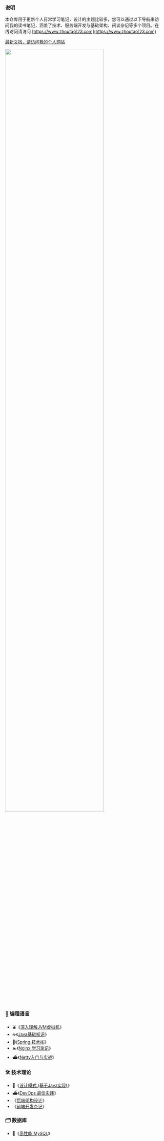 ### 说明

本仓库用于更新个人日常学习笔记，设计的主题比较多，您可以通过以下导航来访问我的读书笔记，涵盖了技术、服务端开发与基础架构、闲谈杂记等多个项目。在线访问请访问 [https://www.zhoutao123.com](https://www.zhoutao123.com) 

 [最新文档，请访问我的个人网站](https://www.zhoutao123.com)

 <img src="https://pic.zhoutao123.com/github.png" style="width:80%">

### 📖 编程语言
+ ⛲️《[深入理解JVM虚拟机](https://www.zhoutao123.com/page/book/1)》
+ ☕️《[Java基础知识](https://www.zhoutao123.com/page/book/3)》
+ 🌲《[Spring 技术栈](https://www.zhoutao123.com/page/book/10)》
+ 🏊《[Nginx 学习笔记](https://www.zhoutao123.com/page/book/4)》
+ ⛴《[Netty入门与实战](https://www.zhoutao123.com/page/book/10)》


### 🛠 技术理论
+ 🧾《[设计模式 (基于Java实现)](https://www.zhoutao123.com/page/book/6)》
+ ⛴《[DevOps 最佳实践](https://www.zhoutao123.com/page/book/7)》
+   《[后端架构设计](https://www.zhoutao123.com/page/book/2)》
+   《[前端开发杂记](https://www.zhoutao123.com/page/book/5)》



### 🗂 数据库
+ 💽《[高性能 MySQL](https://www.zhoutao123.com/page/book/9)》


